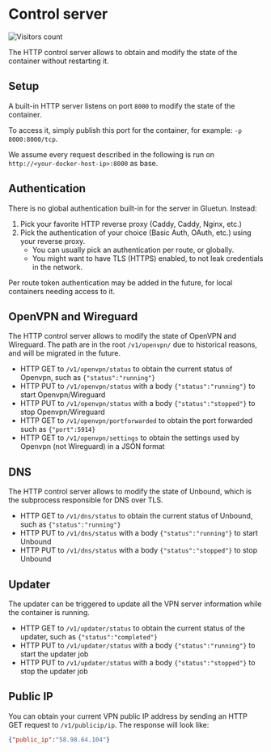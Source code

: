 # Control server

![Visitors count](https://visitor-badge.laobi.icu/badge?page_id=gluetun.httpcontrolserver)

The HTTP control server allows to obtain and modify the state of the container without restarting it.

## Setup

A built-in HTTP server listens on port `8000` to modify the state of the container.

To access it, simply publish this port for the container, for example: `-p 8000:8000/tcp`.

We assume every request described in the following is run on `http://<your-docker-host-ip>:8000` as base.

## Authentication

There is no global authentication built-in for the server in Gluetun. Instead:

1. Pick your favorite HTTP reverse proxy (Caddy, Caddy, Nginx, etc.)
1. Pick the authentication of your choice (Basic Auth, OAuth, etc.) using your reverse proxy.
    - You can usually pick an authentication per route, or globally.
    - You might want to have TLS (HTTPS) enabled, to not leak credentials in the network.

Per route token authentication may be added in the future, for local containers needing access to it.

## OpenVPN and Wireguard

The HTTP control server allows to modify the state of OpenVPN and Wireguard.
The path are in the root `/v1/openvpn/` due to historical reasons, and will be migrated in the future.

- HTTP GET to `/v1/openvpn/status` to obtain the current status of Openvpn, such as `{"status":"running"}`
- HTTP PUT to `/v1/openvpn/status` with a body `{"status":"running"}` to start Openvpn/Wireguard
- HTTP PUT to `/v1/openvpn/status` with a body `{"status":"stopped"}` to stop Openvpn/Wireguard
- HTTP GET to `/v1/openvpn/portforwarded` to obtain the port forwarded such as `{"port":5914}`
- HTTP GET to `/v1/openvpn/settings` to obtain the settings used by Openvpn (not Wireguard) in a JSON format

## DNS

The HTTP control server allows to modify the state of Unbound, which is the subprocess responsible for DNS over TLS.

- HTTP GET to `/v1/dns/status` to obtain the current status of Unbound, such as `{"status":"running"}`
- HTTP PUT to `/v1/dns/status` with a body `{"status":"running"}` to start Unbound
- HTTP PUT to `/v1/dns/status` with a body `{"status":"stopped"}` to stop Unbound

## Updater

The updater can be triggered to update all the VPN server information while the container is running.

- HTTP GET to `/v1/updater/status` to obtain the current status of the updater, such as `{"status":"completed"}`
- HTTP PUT to `/v1/updater/status` with a body `{"status":"running"}` to start the updater job
- HTTP PUT to `/v1/updater/status` with a body `{"status":"stopped"}` to stop the updater job

## Public IP

You can obtain your current VPN public IP address by sending an HTTP GET request to `/v1/publicip/ip`.
The response will look like:

```json
{"public_ip":"58.98.64.104"}
```
